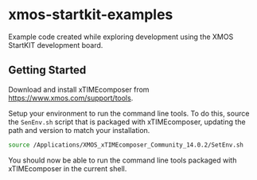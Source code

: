 # xmos-startkit-examples

Example code created while exploring development using the XMOS StartKIT
development board.

## Getting Started

Download and install xTIMEcomposer from https://www.xmos.com/support/tools.

Setup your environment to run the command line tools. To do this, source the
`SenEnv.sh` script that is packaged with xTIMEcomposer, updating the path and
version to match your installation.

```sh
source /Applications/XMOS_xTIMEcomposer_Community_14.0.2/SetEnv.sh
```

You should now be able to run the command line tools packaged with xTIMEcomposer
in the current shell.
